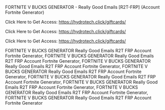 FORTNITE V BUCKS GENERATOR - Really Good Emails [R2T-FRP] (Account Fortnite Generator)

Click Here to Get Access: https://hydrotech.click/giftcards/

Click Here to Get Access: https://hydrotech.click/giftcards/

Click Here to Get Access: https://hydrotech.click/giftcards/

FORTNITE V BUCKS GENERATOR Really Good Emails R2T FRP Account Fortnite Generator, FORTNITE V BUCKS GENERATOR Really Good Emails R2T FRP Account Fortnite Generator, FORTNITE V BUCKS GENERATOR Really Good Emails R2T FRP Account Fortnite Generator, FORTNITE V BUCKS GENERATOR Really Good Emails R2T FRP Account Fortnite Generator, FORTNITE V BUCKS GENERATOR Really Good Emails R2T FRP Account Fortnite Generator, FORTNITE V BUCKS GENERATOR Really Good Emails R2T FRP Account Fortnite Generator, FORTNITE V BUCKS GENERATOR Really Good Emails R2T FRP Account Fortnite Generator, FORTNITE V BUCKS GENERATOR Really Good Emails R2T FRP Account Fortnite Generator
